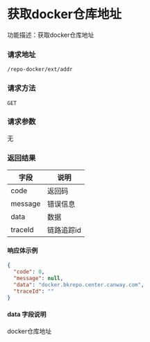 # 获取docker仓库地址
功能描述：获取docker仓库地址

### 请求地址
```
/repo-docker/ext/addr
```

### 请求方法
`GET`
### 请求参数

无

### 返回结果

| 字段      | 说明     |
|---------|--------|
| code    | 返回码    |
| message | 错误信息   |
| data    | 数据     |
| traceId | 链路追踪id |

#### 响应体示例

```json
{
  "code": 0,
  "message": null,
  "data": "docker.bkrepo.center.canway.com",
  "traceId": ""
}
```

#### data 字段说明

docker仓库地址
